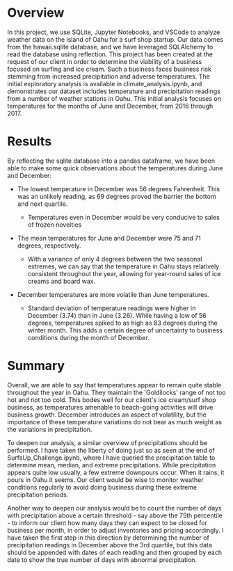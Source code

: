 # Overview
In this project, we use SQLite, Jupyter Notebooks, and VSCode to analyze weather data on the island of Oahu for a surf shop startup. Our data comes from the hawaii.sqlite database, and we have leveraged SQLAlchemy to read the database using reflection. This project has been created at the request of our client in order to determine the viability of a business focused on surfing and ice cream. Such a business faces business risk stemming from increased precipitation and adverse temperatures. The initial exploratory analysis is available in climate_analysis.ipynb, and demonstrates our dataset includes temperature and precipitation readings from a number of weather stations in Oahu. This initial analysis focuses on temperatures for the months of June and December, from 2016 through 2017. 

# Results
By reflecting the sqlite database into a pandas dataframe, we have been able to make some quick observations about the temperatures during June and December:

- The lowest temperature in December was 56 degrees Fahrenheit. This was an unlikely reading, as 69 degrees proved the barrier the bottom and next quartile.
    - Temperatures even in December would be very conducive to sales of frozen novelties

- The mean temperatures for June and December were 75 and 71 degrees, respectively.
    - With a variance of only 4 degrees between the two seasonal extremes, we can say that the temperature in Oahu stays relatively consistent throughout the year, allowing for year-round sales of ice creams and board wax. 

- December temperatures are more volatile than June temperatures.
    - Standard deviation of temperature readings were higher in December (3.74) than in June (3.26). While having a low of 56 degrees, temperatures spiked to as high as 83 degrees during the winter month. This adds a certain degree of uncertainty to business conditions during the month of December. 

# Summary
Overall, we are able to say that temperatures appear to remain quite stable throughout the year in Oahu. They maintain the 'Goldilocks' range of not too hot and not too cold. This bodes well for our client's ice cream/surf shop business, as temperatures amenable to beach-going activities will drive business growth. December introduces an aspect of volatility, but the importance of these temperature variations do not bear as much weight as the variations in precipitation. 

To deepen our analysis, a similar overview of precipitations should be performed. I have taken the liberty of doing just so as seen at the end of SurfsUp_Challenge.ipynb, where I have queried the precipitation table to determine mean, median, and extreme precipitations. While precipitation appears quite low usually, a few extreme downpours occur. When it rains, it pours in Oahu it seems. Our client would be wise to monitor weather conditions regularly to avoid doing business during these extreme precipitation periods. 

Another way to deepen our analysis would be to count the number of days with precipitation above a certain threshold - say above the 75th percentile - to inform our client how many days they can expect to be closed for business per month, in order to adjust inventories and pricing accordingly. I have taken the first step in this direction by determining the number of precipitation readings in December above the 3rd quartile, but this data should be appended with dates of each reading and then grouped by each date to show the true number of days with abnormal precipitation. 